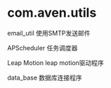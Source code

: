 # com.aven.utils

email_util
使用SMTP发送邮件

APScheduler
任务调度器

Leap Motion
leap motion驱动程序

data_base
数据库连接程序
